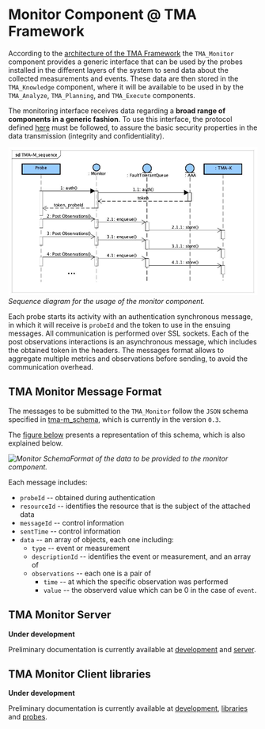 # Monitor Component @ TMA Framework

According to the [architecture of the TMA Framework](https://github.com/nmsa/tma-framework/blob/master/architecture/diagrams/TMA-Platform_Architecture.jpg)
the `TMA_Monitor` component provides a generic interface that can be used by the probes installed in the different layers of the system to send data about the collected measurements and events. 
These data are then stored in the `TMA_Knowledge` component, where it will be available to be used in by the `TMA_Analyze`, `TMA_Planning`, and `TMA_Execute` components.


The monitoring interface receives data regarding a **broad range of components in a generic fashion**.
To use this interface, the protocol defined [here](https://github.com/nmsa/tma-framework/blob/master/architecture/diagrams/TMA-M/TMA-M_sequence.jpg) must be followed, to assure the basic security properties in the data transmission (integrity and confidentiality). 

*![Monitor Usage Sequence Diagram](https://github.com/nmsa/tma-framework/blob/master/architecture/diagrams/TMA-M/TMA-M_sequence.jpg) Sequence diagram for the usage of the monitor component.*

Each probe starts its activity with an authentication synchronous message, in which it will receive is `probeId` and the token to use in the ensuing messages. 
All communication is performed over SSL sockets.
Each of the post observations interactions is an asynchronous message, which includes the obtained token in the headers. 
The messages format allows to aggregate multiple metrics and observations before sending, to avoid the communication overhead.


## TMA Monitor Message Format
The messages to be submitted to the `TMA_Monitor` follow the `JSON` schema specified in [tma-m_schema](interface/atmosphere_tma-m_schema.json), which is currently in the version `0.3`.

The [figure below](interface/atmosphere_tma-m_schema.png)  presents a representation of this schema, which is also explained below. 

*![Monitor Schema](interface/atmosphere_tma-m_schema.png)Format of the data to be provided to the monitor component.*

Each message includes:

* `probeId` -- obtained during authentication
* `resourceId` -- identifies the resource that is the subject of the attached data
* `messageId` -- control information 
* `sentTime` -- control information 
* `data` -- an array of objects, each one including: 
	* `type` -- event or measurement
	* `descriptionId` -- identifies the event or measurement, and an array of 
	* `observations` -- each one is a pair of 
		* `time` -- at which the specific observation was performed
		* `value` -- the observerd value which can be 0 in the case of `event`.



## TMA Monitor Server

**Under development**

Preliminary documentation is currently available at [development](development) and [server](development/server).




## TMA Monitor Client libraries

**Under development**

Preliminary documentation is currently available at [development](development), [libraries](development/libraries) and [probes](development/probes).






